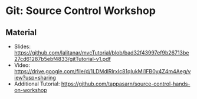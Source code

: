 # Git: Source Control Workshop

## Material
- Slides: https://github.com/lalitanar/mvcTutorial/blob/bad32f43997ef9b26713be27cd61287b5ebf4833/gitTutorial-v1.pdf
- Video: https://drive.google.com/file/d/1LDMdlRlrxIc81qIukMi1FB0y4Z4m4Aeg/view?usp=sharing
- Additional Tutorial: https://github.com/tappasarn/source-control-hands-on-workshop

